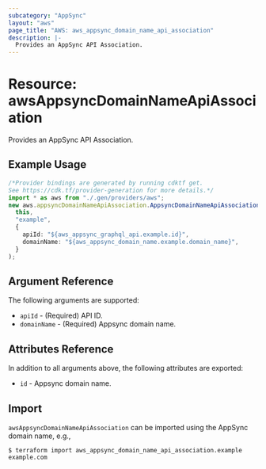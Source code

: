```yaml
---
subcategory: "AppSync"
layout: "aws"
page_title: "AWS: aws_appsync_domain_name_api_association"
description: |-
  Provides an AppSync API Association.
---
```


# Resource: awsAppsyncDomainNameApiAssociation

Provides an AppSync API Association.

## Example Usage

```typescript
/*Provider bindings are generated by running cdktf get.
See https://cdk.tf/provider-generation for more details.*/
import * as aws from "./.gen/providers/aws";
new aws.appsyncDomainNameApiAssociation.AppsyncDomainNameApiAssociation(
  this,
  "example",
  {
    apiId: "${aws_appsync_graphql_api.example.id}",
    domainName: "${aws_appsync_domain_name.example.domain_name}",
  }
);

```

## Argument Reference

The following arguments are supported:

* `apiId` - (Required) API ID.
* `domainName` - (Required) Appsync domain name.

## Attributes Reference

In addition to all arguments above, the following attributes are exported:

* `id` - Appsync domain name.

## Import

`awsAppsyncDomainNameApiAssociation` can be imported using the AppSync domain name, e.g.,

```console
$ terraform import aws_appsync_domain_name_api_association.example example.com
```

